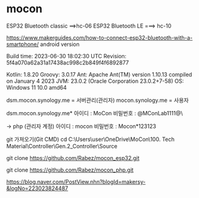 # mocon
ESP32 Bluetooth classic ==>hc-06
ESP32 Bluetooth LE   ===> hc-10

https://www.makerguides.com/how-to-connect-esp32-bluetooth-with-a-smartphone/
android version

Build time:   2023-06-30 18:02:30 UTC
Revision:     5f4a070a62a31a17438ac998c2b849f4f6892877

Kotlin:       1.8.20
Groovy:       3.0.17
Ant:          Apache Ant(TM) version 1.10.13 compiled on January 4 2023
JVM:          23.0.2 (Oracle Corporation 23.0.2+7-58)
OS:           Windows 11 10.0 amd64


dsm.mocon.synology.me = 서버관리(관리자)
mocon.synology.me = 사용자

dsm.mocon.synology.me*
아이디 : MoCon
비밀번호 : @MConLab1111@\

-> php (관리자 계정)
아이디 : mocon
비밀번호 : Mocon*123123

git 가져오기(Git CMD)
cd C:\Users\user\OneDrive\MoCon\100. Tech Material\Controller\Gen.2_Controller\Source

git clone https://github.com/Rabez/mocon_esp32.git

git clone https://github.com/Rabez/mocon_php.git

https://blog.naver.com/PostView.nhn?blogId=makersy-&logNo=223023824487
